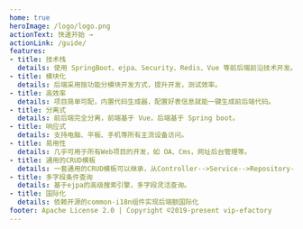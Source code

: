 ```yaml
---
home: true
heroImage: /logo/logo.png
actionText: 快速开始 →
actionLink: /guide/
features:
- title: 技术栈
  details: 使用 SpringBoot、ejpa、Security、Redis、Vue 等前后端前沿技术开发。
- title: 模块化
  details: 后端采用按功能分模块开发方式，提升开发，测试效率。
- title: 高效率
  details: 项目简单可配，内置代码生成器，配置好表信息就能一键生成前后端代码。
- title: 分离式
  details: 前后端完全分离，前端基于 Vue，后端基于 Spring boot。
- title: 响应式
  details: 支持电脑、平板、手机等所有主流设备访问。
- title: 易用性
  details: 几乎可用于所有Web项目的开发，如 OA、Cms，网址后台管理等。
- title: 通用的CRUD模板
  details: 一套通用的CRUD模板可以继承，从Controller-->Service-->Repository-->Entity。
- title: 多字段条件查询
  details: 基于ejpa的高级搜索引擎，多字段灵活查询。
- title: 国际化
  details: 依赖开源的common-i18n组件实现后端额国际化
footer: Apache License 2.0 | Copyright ©2019-present vip-efactory
---
```

